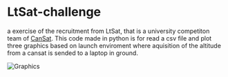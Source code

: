 # LtSat-challenge
a exercise of the recruitment from LtSat, that is a university competiton team of [CanSat](https://cansatcompetition.com/). This code made in python is for read a csv file and plot three graphics based on launch enviroment where aquisition of the altitude from a cansat is sended to a laptop in ground.

![Graphics](graphics.png)
